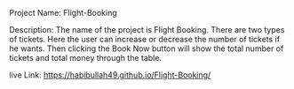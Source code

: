 Project Name: Flight-Booking

Description: The name of the project is Flight Booking. There are two types of tickets. Here the user can increase or decrease the number of tickets if he wants. Then clicking the Book Now button will show the total number of tickets and total money through the table.




live Link: https://habibullah49.github.io/Flight-Booking/

